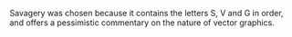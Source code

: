 Savagery was chosen because it contains the letters S, V and G in order, and offers a pessimistic commentary on the nature of vector graphics.
